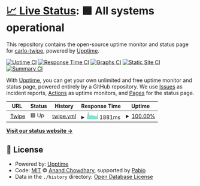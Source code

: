 # [📈 Live Status](https://carlo-twipe.github.io/uptime): <!--live status--> **🟩 All systems operational**

This repository contains the open-source uptime monitor and status page for [carlo-twipe](https://carlo-twipe.github.io/uptime), powered by [Upptime](https://github.com/upptime/upptime).

[![Uptime CI](https://github.com/carlo-twipe/uptime/workflows/Uptime%20CI/badge.svg)](https://github.com/carlo-twipe/uptime/actions?query=workflow%3A%22Uptime+CI%22)
[![Response Time CI](https://github.com/carlo-twipe/uptime/workflows/Response%20Time%20CI/badge.svg)](https://github.com/carlo-twipe/uptime/actions?query=workflow%3A%22Response+Time+CI%22)
[![Graphs CI](https://github.com/carlo-twipe/uptime/workflows/Graphs%20CI/badge.svg)](https://github.com/carlo-twipe/uptime/actions?query=workflow%3A%22Graphs+CI%22)
[![Static Site CI](https://github.com/carlo-twipe/uptime/workflows/Static%20Site%20CI/badge.svg)](https://github.com/carlo-twipe/uptime/actions?query=workflow%3A%22Static+Site+CI%22)
[![Summary CI](https://github.com/carlo-twipe/uptime/workflows/Summary%20CI/badge.svg)](https://github.com/carlo-twipe/uptime/actions?query=workflow%3A%22Summary+CI%22)

With [Upptime](https://upptime.js.org), you can get your own unlimited and free uptime monitor and status page, powered entirely by a GitHub repository. We use [Issues](https://github.com/carlo-twipe/uptime/issues) as incident reports, [Actions](https://github.com/carlo-twipe/uptime/actions) as uptime monitors, and [Pages](https://carlo-twipe.github.io/uptime) for the status page.

<!--start: status pages-->
<!-- This summary is generated by Upptime (https://github.com/upptime/upptime) -->
<!-- Do not edit this manually, your changes will be overwritten -->
<!-- prettier-ignore -->
| URL | Status | History | Response Time | Uptime |
| --- | ------ | ------- | ------------- | ------ |
| <img alt="" src="https://icons.duckduckgo.com/ip3/www.twipemobile.com.ico" height="13"> [Twipe](https://www.twipemobile.com) | 🟩 Up | [twipe.yml](https://github.com/carlo-twipe/uptime/commits/HEAD/history/twipe.yml) | <details><summary><img alt="Response time graph" src="./graphs/twipe/response-time-week.png" height="20"> 1881ms</summary><br><a href="https://carlo-twipe.github.io/uptime/history/twipe"><img alt="Response time 1869" src="https://img.shields.io/endpoint?url=https%3A%2F%2Fraw.githubusercontent.com%2Fcarlo-twipe%2Fuptime%2FHEAD%2Fapi%2Ftwipe%2Fresponse-time.json"></a><br><a href="https://carlo-twipe.github.io/uptime/history/twipe"><img alt="24-hour response time 1864" src="https://img.shields.io/endpoint?url=https%3A%2F%2Fraw.githubusercontent.com%2Fcarlo-twipe%2Fuptime%2FHEAD%2Fapi%2Ftwipe%2Fresponse-time-day.json"></a><br><a href="https://carlo-twipe.github.io/uptime/history/twipe"><img alt="7-day response time 1881" src="https://img.shields.io/endpoint?url=https%3A%2F%2Fraw.githubusercontent.com%2Fcarlo-twipe%2Fuptime%2FHEAD%2Fapi%2Ftwipe%2Fresponse-time-week.json"></a><br><a href="https://carlo-twipe.github.io/uptime/history/twipe"><img alt="30-day response time 2083" src="https://img.shields.io/endpoint?url=https%3A%2F%2Fraw.githubusercontent.com%2Fcarlo-twipe%2Fuptime%2FHEAD%2Fapi%2Ftwipe%2Fresponse-time-month.json"></a><br><a href="https://carlo-twipe.github.io/uptime/history/twipe"><img alt="1-year response time 1869" src="https://img.shields.io/endpoint?url=https%3A%2F%2Fraw.githubusercontent.com%2Fcarlo-twipe%2Fuptime%2FHEAD%2Fapi%2Ftwipe%2Fresponse-time-year.json"></a></details> | <details><summary><a href="https://carlo-twipe.github.io/uptime/history/twipe">100.00%</a></summary><a href="https://carlo-twipe.github.io/uptime/history/twipe"><img alt="All-time uptime 99.99%" src="https://img.shields.io/endpoint?url=https%3A%2F%2Fraw.githubusercontent.com%2Fcarlo-twipe%2Fuptime%2FHEAD%2Fapi%2Ftwipe%2Fuptime.json"></a><br><a href="https://carlo-twipe.github.io/uptime/history/twipe"><img alt="24-hour uptime 100.00%" src="https://img.shields.io/endpoint?url=https%3A%2F%2Fraw.githubusercontent.com%2Fcarlo-twipe%2Fuptime%2FHEAD%2Fapi%2Ftwipe%2Fuptime-day.json"></a><br><a href="https://carlo-twipe.github.io/uptime/history/twipe"><img alt="7-day uptime 100.00%" src="https://img.shields.io/endpoint?url=https%3A%2F%2Fraw.githubusercontent.com%2Fcarlo-twipe%2Fuptime%2FHEAD%2Fapi%2Ftwipe%2Fuptime-week.json"></a><br><a href="https://carlo-twipe.github.io/uptime/history/twipe"><img alt="30-day uptime 100.00%" src="https://img.shields.io/endpoint?url=https%3A%2F%2Fraw.githubusercontent.com%2Fcarlo-twipe%2Fuptime%2FHEAD%2Fapi%2Ftwipe%2Fuptime-month.json"></a><br><a href="https://carlo-twipe.github.io/uptime/history/twipe"><img alt="1-year uptime 99.99%" src="https://img.shields.io/endpoint?url=https%3A%2F%2Fraw.githubusercontent.com%2Fcarlo-twipe%2Fuptime%2FHEAD%2Fapi%2Ftwipe%2Fuptime-year.json"></a></details>

<!--end: status pages-->

[**Visit our status website →**](https://carlo-twipe.github.io/uptime)

## 📄 License

- Powered by: [Upptime](https://github.com/upptime/upptime)
- Code: [MIT](./LICENSE) © [Anand Chowdhary](https://anandchowdhary.com), supported by [Pabio](https://pabio.com)
- Data in the `./history` directory: [Open Database License](https://opendatacommons.org/licenses/odbl/1-0/)
